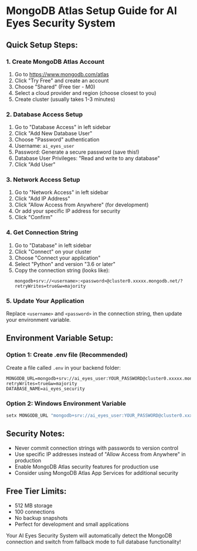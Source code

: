 # MongoDB Atlas Setup Guide for AI Eyes Security System

## Quick Setup Steps:

### 1. Create MongoDB Atlas Account
1. Go to https://www.mongodb.com/atlas
2. Click "Try Free" and create an account
3. Choose "Shared" (Free tier - M0)
4. Select a cloud provider and region (choose closest to you)
5. Create cluster (usually takes 1-3 minutes)

### 2. Database Access Setup
1. Go to "Database Access" in left sidebar
2. Click "Add New Database User"
3. Choose "Password" authentication
4. Username: `ai_eyes_user`
5. Password: Generate a secure password (save this!)
6. Database User Privileges: "Read and write to any database"
7. Click "Add User"

### 3. Network Access Setup
1. Go to "Network Access" in left sidebar
2. Click "Add IP Address"
3. Click "Allow Access from Anywhere" (for development)
4. Or add your specific IP address for security
5. Click "Confirm"

### 4. Get Connection String
1. Go to "Database" in left sidebar
2. Click "Connect" on your cluster
3. Choose "Connect your application"
4. Select "Python" and version "3.6 or later"
5. Copy the connection string (looks like):
   ```
   mongodb+srv://<username>:<password>@cluster0.xxxxx.mongodb.net/?retryWrites=true&w=majority
   ```

### 5. Update Your Application
Replace `<username>` and `<password>` in the connection string, then update your environment variable.

## Environment Variable Setup:

### Option 1: Create .env file (Recommended)
Create a file called `.env` in your backend folder:
```
MONGODB_URL=mongodb+srv://ai_eyes_user:YOUR_PASSWORD@cluster0.xxxxx.mongodb.net/ai_eyes_security?retryWrites=true&w=majority
DATABASE_NAME=ai_eyes_security
```

### Option 2: Windows Environment Variable
```cmd
setx MONGODB_URL "mongodb+srv://ai_eyes_user:YOUR_PASSWORD@cluster0.xxxxx.mongodb.net/ai_eyes_security?retryWrites=true&w=majority"
```

## Security Notes:
- Never commit connection strings with passwords to version control
- Use specific IP addresses instead of "Allow Access from Anywhere" in production
- Enable MongoDB Atlas security features for production use
- Consider using MongoDB Atlas App Services for additional security

## Free Tier Limits:
- 512 MB storage
- 100 connections
- No backup snapshots
- Perfect for development and small applications

Your AI Eyes Security System will automatically detect the MongoDB connection and switch from fallback mode to full database functionality!